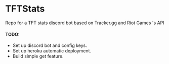 # TFTStats
Repo for a TFT stats discord bot based on Tracker.gg and Riot Games 's API

#### TODO: 

- Set up discord bot and config keys.
- Set up heroku automatic deployment.
- Build simple get feature.
